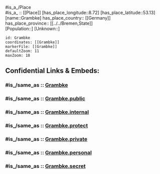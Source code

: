 ﻿---
confidential: public
isDeleted: false
location:
- 53.13
- 8.72
mapmarker: city
mapzoom:
- 7
- 12
SpocWebEntityId: 30537
tags:
- geo/City
type: City
---

#is_a_/Place  
#is_a_ :: [[Place]] 
[has_place_longitude::8.72] 
[has_place_latitude::53.13] 
[name::Grambke] 
has_place_country:: [[Germany]]  
has_place_province:: [[../../Bremen,State]]  
[Population::] 
[Unknown::] 


```leaflet
id: Grambke
coordinates: [[Grambke]] 
markerFile: [[Grambke]] 
defaultZoom: 11 
maxZoom: 18
```


## Confidential Links & Embeds: 

### #is_/same_as :: [Grambke](Grambke.md) 

### #is_/same_as :: [Grambke.public](/_public/Earth/Continent/Europe/Europe~Central/Germany/Germany~West/State~Bremen/cities~Bremen/Grambke.public.md) 

### #is_/same_as :: [Grambke.internal](/_internal/Earth/Continent/Europe/Europe~Central/Germany/Germany~West/State~Bremen/cities~Bremen/Grambke.internal.md) 

### #is_/same_as :: [Grambke.protect](/_protect/Earth/Continent/Europe/Europe~Central/Germany/Germany~West/State~Bremen/cities~Bremen/Grambke.protect.md) 

### #is_/same_as :: [Grambke.private](/_private/Earth/Continent/Europe/Europe~Central/Germany/Germany~West/State~Bremen/cities~Bremen/Grambke.private.md) 

### #is_/same_as :: [Grambke.personal](/_personal/Earth/Continent/Europe/Europe~Central/Germany/Germany~West/State~Bremen/cities~Bremen/Grambke.personal.md) 

### #is_/same_as :: [Grambke.secret](/_secret/Earth/Continent/Europe/Europe~Central/Germany/Germany~West/State~Bremen/cities~Bremen/Grambke.secret.md)

